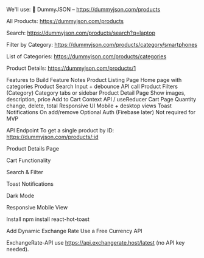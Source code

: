 We'll use:
🔗 DummyJSON – https://dummyjson.com/products

All Products: https://dummyjson.com/products

Search: https://dummyjson.com/products/search?q=laptop

Filter by Category: https://dummyjson.com/products/category/smartphones

List of Categories: https://dummyjson.com/products/categories

Product Details: https://dummyjson.com/products/1

<!--  -->
Features to Build
Feature	Notes
Product Listing Page	Home page with categories
Product Search	Input + debounce API call
Product Filters (Category)	Category tabs or sidebar
Product Detail Page	Show images, description, price
Add to Cart	Context API / useReducer
Cart Page	Quantity change, delete, total
Responsive UI	Mobile + desktop views
Toast Notifications	On add/remove
Optional Auth (Firebase later)	Not required for MVP

<!--  -->
API Endpoint
To get a single product by ID:
https://dummyjson.com/products/:id

<!--  -->
Product Details Page

Cart Functionality

Search & Filter

Toast Notifications

Dark Mode

Responsive Mobile View

<!--  -->
Install
npm install react-hot-toast

<!--  -->
Add Dynamic Exchange Rate
Use a Free Currency API

ExchangeRate-API
use https://api.exchangerate.host/latest (no API key needed).
